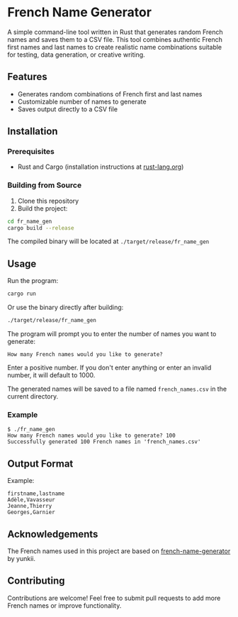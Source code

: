 # French Name Generator

A simple command-line tool written in Rust that generates random French names and saves them to a CSV file. This tool combines authentic French first names and last names to create realistic name combinations suitable for testing, data generation, or creative writing.

## Features

- Generates random combinations of French first and last names
- Customizable number of names to generate
- Saves output directly to a CSV file

## Installation

### Prerequisites

- Rust and Cargo (installation instructions at [rust-lang.org](https://www.rust-lang.org/tools/install))

### Building from Source

1. Clone this repository
2. Build the project:

```bash
cd fr_name_gen
cargo build --release
```

The compiled binary will be located at `./target/release/fr_name_gen`

## Usage

Run the program:

```bash
cargo run
```

Or use the binary directly after building:

```bash
./target/release/fr_name_gen
```

The program will prompt you to enter the number of names you want to generate:

```
How many French names would you like to generate?
```

Enter a positive number. If you don't enter anything or enter an invalid number, it will default to 1000.

The generated names will be saved to a file named `french_names.csv` in the current directory.

### Example

```
$ ./fr_name_gen
How many French names would you like to generate? 100
Successfully generated 100 French names in 'french_names.csv'
```

## Output Format

Example:

```csv
firstname,lastname
Adèle,Vavasseur
Jeanne,Thierry
Georges,Garnier
```

## Acknowledgements

The French names used in this project are based on [french-name-generator](https://github.com/yunkii/french-name-generator) by yunkii.

## Contributing

Contributions are welcome! Feel free to submit pull requests to add more French names or improve functionality.
